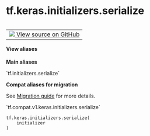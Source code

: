 <div itemscope itemtype="http://developers.google.com/ReferenceObject">
<meta itemprop="name" content="tf.keras.initializers.serialize" />
<meta itemprop="path" content="Stable" />
</div>

# tf.keras.initializers.serialize

<!-- Insert buttons and diff -->

<table class="tfo-notebook-buttons tfo-api nocontent" align="left">
<td>
  <a target="_blank" href="https://github.com/keras-team/keras/tree/v2.7.0/keras/initializers/__init__.py#L130-L132">
    <img src="https://www.tensorflow.org/images/GitHub-Mark-32px.png" />
    View source on GitHub
  </a>
</td>
</table>





<section class="expandable">
  <h4 class="showalways">View aliases</h4>
  <p>
<b>Main aliases</b>
<p>`tf.initializers.serialize`</p>

<b>Compat aliases for migration</b>
<p>See
<a href="https://www.tensorflow.org/guide/migrate">Migration guide</a> for
more details.</p>
<p>`tf.compat.v1.keras.initializers.serialize`</p>
</p>
</section>

<pre class="devsite-click-to-copy prettyprint lang-py tfo-signature-link">
<code>tf.keras.initializers.serialize(
    initializer
)
</code></pre>



<!-- Placeholder for "Used in" -->
